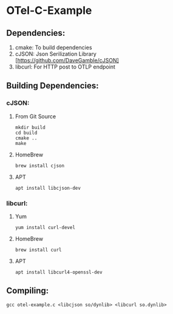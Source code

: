 # OTel-C-Example

## Dependencies:
  1. cmake: To build dependencies
  2. cJSON: Json Serilization Library [https://github.com/DaveGamble/cJSON]
  3. libcurl: For HTTP post to OTLP endpoint
  
## Building Dependencies:
### cJSON:
  1. From Git Source
  
      ```
      mkdir build
      cd build
      cmake ..
      make
      ```
  2. HomeBrew
  
      ```
      brew install cjson
      ```
  3. APT
  
      ```
      apt install libcjson-dev
      ```
### libcurl:
  1. Yum
    
      ```
      yum install curl-devel
      ```
    
  2. HomeBrew
    
      ```
      brew install curl
      ```
    
  3. APT
    
      ```
      apt install libcurl4-openssl-dev
      ```
      
## Compiling:
 
  ```
  gcc otel-example.c <libcjson so/dynlib> <libcurl so.dynlib>
  ```
